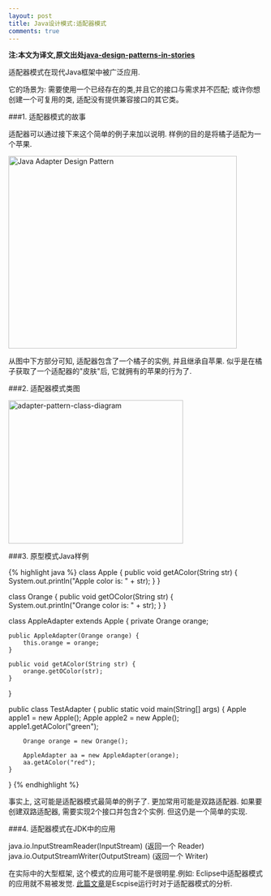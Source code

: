 ```yaml
---
layout: post
title: Java设计模式:适配器模式
comments: true
---
```


**注:本文为译文,原文出处[java-design-patterns-in-stories](http://www.programcreek.com/java-design-patterns-in-stories/)**

适配器模式在现代Java框架中被广泛应用.

它的场景为: 需要使用一个已经存在的类,并且它的接口与需求并不匹配; 或许你想创建一个可复用的类, 适配没有提供兼容接口的其它类。



###1. 适配器模式的故事

适配器可以通过接下来这个简单的例子来加以说明. 样例的目的是将橘子适配为一个苹果.

<img src="http://www.programcreek.com/wp-content/uploads/2011/09/SimpleAdapter.jpg" alt="Java Adapter Design Pattern" title="SimpleAdapter" width="450" height="380" class="alignleft size-full wp-image-4319">

从图中下方部分可知, 适配器包含了一个橘子的实例, 并且继承自苹果. 似乎是在橘子获取了一个适配器的"皮肤"后, 它就拥有的苹果的行为了.

###2. 适配器模式类图

<img src="http://www.programcreek.com/wp-content/uploads/2011/09/adapter-pattern-class-diagram.jpg" alt="adapter-pattern-class-diagram" width="344" height="283" class="alignleft size-full wp-image-8114">

###3. 原型模式Java样例

{% highlight java %}
class Apple {
    public void getAColor(String str) {
        System.out.println("Apple color is: " + str);
    }
}
 
class Orange {
    public void getOColor(String str) {
        System.out.println("Orange color is: " + str);
    }
}
 
class AppleAdapter extends Apple {
    private Orange orange;
 
    public AppleAdapter(Orange orange) {
        this.orange = orange;
    }
 
    public void getAColor(String str) {
        orange.getOColor(str);
    }
}
 
public class TestAdapter {
    public static void main(String[] args) {
        Apple apple1 = new Apple();
        Apple apple2 = new Apple();
        apple1.getAColor("green");
 
        Orange orange = new Orange();
 
        AppleAdapter aa = new AppleAdapter(orange);
        aa.getAColor("red");
    }
 
}
{% endhighlight %}

事实上, 这可能是适配器模式最简单的例子了. 更加常用可能是双路适配器. 如果要创建双路适配器, 需要实现2个接口并包含2个实例. 但这仍是一个简单的实现.

###4. 适配器模式在JDK中的应用

java.io.InputStreamReader(InputStream) (返回一个 Reader)
java.io.OutputStreamWriter(OutputStream) (返回一个 Writer)

在实际中的大型框架, 这个模式的应用可能不是很明星.例如: Eclipse中适配器模式的应用就不易被发觉. [此篇文章](http://www.programcreek.com/2011/09/adapters-in-eclipse/)是Escpise运行时对于适配器模式的分析.